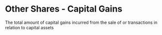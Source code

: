 # Other Shares - Capital Gains
The total amount of capital gains incurred from the sale of or transactions in relation to capital assets